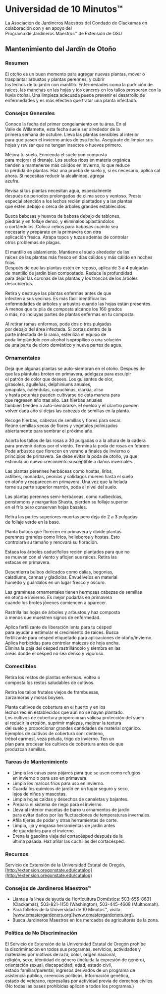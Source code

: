 # Universidad de 10 Minutos™  
La Asociación de Jardineros Maestros del Condado de Clackamas en  
colaboración con y en apoyo del  
Programa de Jardineros Maestros™ de Extensión de OSU  

## Mantenimiento del Jardín de Otoño  

### Resumen  
El otoño es un buen momento para agregar nuevas plantas, mover o  
trasplantar arbustos y plantas perennes, y cubrir  
los lechos de tu jardín con mantillo. Enfermedades como la pudrición de raíces, las manchas en las hojas y los cancros en los tallos prosperan con la lluvia otoñal. Una limpieza adecuada puede prevenir el desarrollo de enfermedades y es más efectiva que tratar una planta infectada.  

### Consejos Generales  
Conoce la fecha del primer congelamiento en tu área. En el  
Valle de Willamette, esta fecha suele ser alrededor de la  
primera semana de octubre. Lleva las plantas sensibles al interior  
para que pasen el invierno antes de esa fecha. Asegúrate de limpiar sus  
hojas y revisar que no tengan insectos o huevos primero.  

Mejora tu suelo. Enmienda el suelo con composta  
para mejorar el drenaje. Los suelos ricos en materia orgánica  
tienden a mantenerse más cálidos en invierno, lo que reduce  
la pérdida de plantas. Haz una prueba de suelo y, si es necesario, aplica cal  
ahora. Si necesitas reducir la alcalinidad, agrega  
azufre.  

Revisa si tus plantas necesitan agua, especialmente  
después de períodos prolongados de clima seco y ventoso. Presta  
especial atención a los lechos recién plantados y a las plantas  
que estén debajo o cerca de árboles grandes establecidos.  

Busca babosas y huevos de babosa debajo de tablones,  
piedras y en follaje denso, y elimínalos aplastándolos  
o cortándolos. Coloca cebos para babosas cuando sea  
necesario y prepárate en la primavera con otra  
aplicación fresca. Atrapa topos y tuzas además de controlar  
otros problemas de plagas.  

El mantillo es aislamiento. Mantiene el suelo alrededor de las  
raíces de las plantas más fresco en días cálidos y más cálido en noches frías.  
Después de que las plantas estén en reposo, aplica de 3 a 4 pulgadas  
de mantillo de jardín bien compostado. Reduce la profundidad  
para dejar las coronas de las plantas y los troncos de los árboles  
descubiertos.  

Retira y destruye las plantas enfermas antes de que  
infecten a sus vecinas. Es más fácil identificar las  
enfermedades de árboles y arbustos cuando las hojas están presentes.  
A menos que tu pila de composta alcance los 160 grados  
o más, no incluyas partes de plantas enfermas en tu composta.  

Al retirar ramas enfermas, poda dos o tres pulgadas  
por debajo del área infectada. Si cortas dentro de la  
parte infectada de la rama, esteriliza el equipo de  
poda limpiándolo con alcohol isopropílico o una solución  
de una parte de cloro doméstico y nueve partes de agua.  

### Ornamentales  
Deja que algunas plantas se auto-siembran en el otoño. Después de  
que las plántulas broten en primavera, adelgaza para esculpir  
el patrón de color que desees. Los guisantes de olor,  
girasoles, aguileñas, delphiniums anuales,  
amapolas, caléndulas, capuchinas, clarkia, aliso  
y hasta petunias pueden cultivarse de esta manera para  
que regresen año tras año. Las hierbas anuales  
también tienden a auto-sembrarse. El eneldo y el cilantro pueden  
volver cada año si dejas las cabezas de semillas en la planta.  

Recoge hierbas, cabezas de semillas y flores para secar.  
Reúne semillas secas de flores y vegetales polinizados  
abiertamente para sembrar el próximo año.  

Acorta los tallos de las rosas a 30 pulgadas o a la altura de la cadera  
para prevenir daños por el viento. Termina la poda de rosas en febrero.  
Poda arbustos que florecen en verano a finales de invierno o  
principios de primavera. Se debe evitar la poda de otoño, ya que  
estimula un nuevo crecimiento susceptible a daños invernales.  

Las plantas perennes herbáceas como hostas, lirios,  
astilbes, monardas, peonías y solidagos mueren hasta el suelo  
en otoño y reaparecen en primavera. Una vez que la helada  
torne su parte superior marrón, poda al nivel del suelo.  

Las plantas perennes semi-herbáceas, como rudbeckias,  
penstemons y margaritas Shasta, pierden su follaje superior  
en el frío pero conservan hojas basales.  

Retira las partes superiores muertas pero deja de 2 a 3 pulgadas  
de follaje verde en la base.  

Planta bulbos que florecen en primavera y divide plantas  
perennes grandes como lirios, helleboros y hostas. Esto  
controlará su tamaño y renovará su floración.  

Estaca los árboles caducifolios recién plantados para que no  
se muevan con el viento y aflojen sus raíces. Retira las  
estacas en primavera.  

Desentierra bulbos delicados como dalias, begonias,  
caladiums, cannas y gladiolos. Envuélvelos en material  
húmedo y guárdalos en un lugar fresco y oscuro.  

Las gramíneas ornamentales tienen hermosas cabezas de semillas  
en otoño e invierno. Es mejor podarlas en primavera  
cuando los brotes jóvenes comiencen a aparecer.  

Rastrilla las hojas de árboles y arbustos y haz composta  
a menos que muestren signos de enfermedad.  

Aplica fertilizante de liberación lenta para tu césped  
para ayudar a estimular el crecimiento de raíces. Busca  
fertilizante para césped etiquetado para aplicaciones de otoño/invierno.  
Aplica herbicidas para controlar malezas de hoja ancha.  
Elimina la paja del césped rastrillándolo y siembra en las  
áreas donde el césped no sea denso y vigoroso.  

### Comestibles  
Retira los restos de plantas enfermas. Voltea o  
composta los restos saludables de cultivos.  

Retira los tallos frutales viejos de frambuesas,  
zarzamoras y moras boysen.  

Planta cultivos de cobertura en el huerto y en los  
lechos recién establecidos que aún no se hayan plantado.  
Los cultivos de cobertura proporcionan valiosa protección del suelo  
al reducir la erosión, suprimir malezas, mejorar la textura  
del suelo y proporcionar grandes cantidades de material orgánico.  
Ejemplos de cultivos de cobertura son: centeno,  
trébol carmesí, veza peluda, trigo de invierno. Ten un  
plan para procesar los cultivos de cobertura antes de que  
produzcan semillas.  

### Tareas de Mantenimiento  
- Limpia las casas para pájaros para que se usen como refugios  
en invierno o para uso en primavera.  
- Limpia los marcos fríos para uso en invierno.  
- Guarda los químicos de jardín en un lugar seguro y seco,  
lejos de niños y mascotas.  
- Limpia hojas caídas y desechos de canaletas y bajantes.  
- Prepara el sistema de riego para el invierno.  
- Lleva al interior macetas de barro u ornamentos de jardín  
para evitar daños por las fluctuaciones de temperaturas invernales.  
- Afila tijeras de podar y otras herramientas de corte.  
- Limpia, lija y engrasa herramientas de jardín antes  
de guardarlas para el invierno.  
- Drena la gasolina vieja del cortacésped después de la  
última pasada. Haz afilar las cuchillas del cortacésped.  

### Recursos  
Servicio de Extensión de la Universidad Estatal de Oregón,  
[http://extension.oregonstate.edu/catalog](http://extension.oregonstate.edu/catalog)  

### Consejos de Jardineros Maestros™  
- Llama a la línea de ayuda de Horticultura Doméstica: 503-655-8631 (Clackamas), 503-821-1150 (Washington), 503-445-4608 (Multnomah).  
- Para folletos de la Universidad de 10 Minutos™, visita [www.cmastergardeners.org](www.cmastergardeners.org).  
- Busca Jardineros Maestros en los mercados de agricultores de la zona.  

### Política de No Discriminación  
El Servicio de Extensión de la Universidad Estatal de Oregón prohíbe  
la discriminación en todos sus programas, servicios, actividades y  
materiales por motivos de raza, color, origen nacional,  
religión, sexo, identidad de género (incluida la expresión de género),  
orientación sexual, discapacidad, edad, estado civil,  
estado familiar/parental, ingresos derivados de un programa de  
asistencia pública, creencias políticas, información genética,  
estado de veterano, represalias por actividad previa de derechos civiles.  
(No todas las bases prohibidas aplican a todos los programas.)